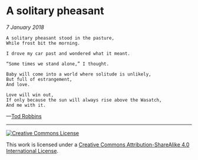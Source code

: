 # A solitary pheasant
_7 January 2018_
```
A solitary pheasant stood in the pasture,
While frost bit the morning.

I drove my car past and wondered what it meant.

“Some times we stand alone,” I thought.

Baby will come into a world where solitude is unlikely,
But full of estrangement,
And love.

Love will win out,
If only because the sun will always rise above the Wasatch,
And me with it. 
```
—[Tod Robbins](http://todrobbins.com)

---

<a rel="license" href="http://creativecommons.org/licenses/by-sa/4.0/">
<img alt="Creative Commons License" style="border-width:0" src="https://i.creativecommons.org/l/by-sa/4.0/88x31.png" /></a><br />

This work is licensed under a <a rel="license" href="http://creativecommons.org/licenses/by-sa/4.0/">Creative Commons Attribution-ShareAlike 4.0 International License</a>.